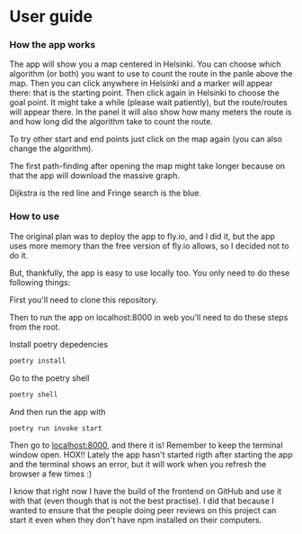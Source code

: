# User guide


### How the app works

The app will show you a map centered in Helsinki. You can choose which algorithm (or both) you want to use to count the route in the panle above the map. Then you can click anywhere in Helsinki and a marker will appear there: that is the starting point. Then click again in Helsinki to choose the goal point. It might take a while (please wait patiently), but the route/routes will appear there. In the panel it will also show how many meters the route is and how long did the algorithm take to count the route.

To try other start and end points just click on the map again (you can also change the algorithm).

The first path-finding after opening the map might take longer because on that the app will download the massive graph.

Dijkstra is the red line and Fringe search is the blue.

### How to use

The original plan was to deploy the app to fly.io, and I did it, but the app uses more memory than the free version of fly.io allows, so I decided not to do it.

But, thankfully, the app is easy to use locally too. You only need to do these following things:

First you'll need to clone this repository.

Then to run the app on localhost:8000 in web you'll need to do these steps from the root.

Install poetry depedencies
```bash
poetry install
```
Go to the poetry shell
```bash
poetry shell
```
And then run the app with
```bash
poetry run invoke start
```
Then go to [localhost:8000](http://localhost:8000), and there it is! Remember to keep the terminal window open. HOX!! Lately the app hasn't started rigth after starting the app and the terminal shows an error, but it will work when you refresh the browser a few times :)

I know that right now I have the build of the frontend on GitHub and use it with that (even though that is not the best practise). I did that because I wanted to ensure that the people doing peer reviews on this project can start it even when they don't have npm installed on their computers.
